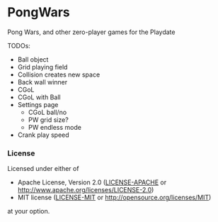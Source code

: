 # PongWars
Pong Wars, and other zero-player games for the Playdate

TODOs:
- Ball object
- Grid playing field
- Collision creates new space
- Back wall winner
- CGoL
- CGoL with Ball
- Settings page
  - CGoL ball/no
  - PW grid size?
  - PW endless mode
- Crank play speed

### License

Licensed under either of

- Apache License, Version 2.0 ([LICENSE-APACHE](LICENSE-APACHE) or <http://www.apache.org/licenses/LICENSE-2.0>)
- MIT license ([LICENSE-MIT](LICENSE-MIT) or <http://opensource.org/licenses/MIT>)

at your option.
